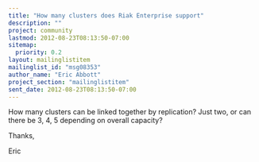 ```yaml
---
title: "How many clusters does Riak Enterprise support"
description: ""
project: community
lastmod: 2012-08-23T08:13:50-07:00
sitemap:
  priority: 0.2
layout: mailinglistitem
mailinglist_id: "msg08353"
author_name: "Eric Abbott"
project_section: "mailinglistitem"
sent_date: 2012-08-23T08:13:50-07:00
---
```



How many clusters can be linked together by replication?
Just two, or can there be 3, 4, 5 depending on overall capacity?

Thanks,

Eric
